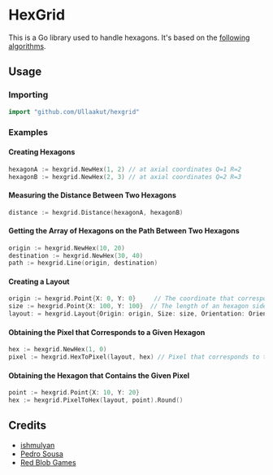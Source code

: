 # HexGrid

This is a Go library used to handle hexagons. It's based on the
[following algorithms](http://www.redblobgames.com/grids/hexagons/implementation.html).

## Usage

### Importing

```go
import "github.com/Ullaakut/hexgrid"
```

### Examples

#### Creating Hexagons

```go
hexagonA := hexgrid.NewHex(1, 2) // at axial coordinates Q=1 R=2
hexagonB := hexgrid.NewHex(2, 3) // at axial coordinates Q=2 R=3
```

#### Measuring the Distance Between Two Hexagons

```go
distance := hexgrid.Distance(hexagonA, hexagonB)
```

#### Getting the Array of Hexagons on the Path Between Two Hexagons

```go
origin := hexgrid.NewHex(10, 20)
destination := hexgrid.NewHex(30, 40)
path := hexgrid.Line(origin, destination) 
```

#### Creating a Layout

```go
origin := hexgrid.Point{X: 0, Y: 0}     // The coordinate that corresponds to the center of hexagon 0,0
size := hexgrid.Point{X: 100, Y: 100}  // The length of an hexagon side => 100
layout: = hexgrid.Layout{Origin: origin, Size: size, Orientation: OrientationFlatTop}
```

#### Obtaining the Pixel that Corresponds to a Given Hexagon

```go
hex := hexgrid.NewHex(1, 0)
pixel := hexgrid.HexToPixel(layout, hex) // Pixel that corresponds to the center of hex 1,0 (in the given layout)
```

#### Obtaining the Hexagon that Contains the Given Pixel

```go
point := hexgrid.Point{X: 10, Y: 20}
hex := hexgrid.PixelToHex(layout, point).Round()
```

## Credits

* [ishmulyan](https://github.com/ishmulyan)
* [Pedro Sousa](https://github.com/pmcxs)
* [Red Blob Games](http://www.redblobgames.com/grids/hexagons/implementation.html)